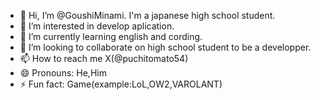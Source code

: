 - 👋 Hi, I’m @GoushiMinami. I'm a japanese high school student.
- 👀 I’m interested in develop aplication.
- 🌱 I’m currently learning english and cording.
- 💞️ I’m looking to collaborate on high school student to be a developper.
- 📫 How to reach me X(@puchitomato54)
- 😄 Pronouns: He,Him
- ⚡ Fun fact: Game(example:LoL,OW2,VAROLANT)

<!---
GoushiMinami/GoushiMinami is a ✨ special ✨ repository because its `README.md` (this file) appears on your GitHub profile.
You can click the Preview link to take a look at your changes.
--->
